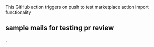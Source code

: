 This GitHub action triggers on push to test marketplace action import functionality

## sample mails for testing pr review
.

